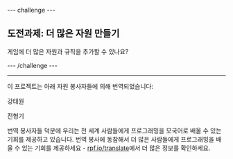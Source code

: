 --- challenge ---

## 도전과제: 더 많은 자원 만들기

게임에 더 많은 자원과 규칙을 추가할 수 있나요?

--- /challenge ---


***
이 프로젝트는 아래 자원 봉사자들에 의해 번역되었습니다:

강태원

전형기

번역 봉사자들 덕분에 우리는 전 세계 사람들에게 프로그래밍을 모국어로 배울 수 있는 기회를 제공하고 있습니다. 번역 봉사에 동참해서 더 많은 사람들에게 프로그래밍을 배울 수 있는 기회를 제공하세요 - [rpf.io/translate](https://rpf.io/translate)에서 더 많은 정보를 확인하세요.